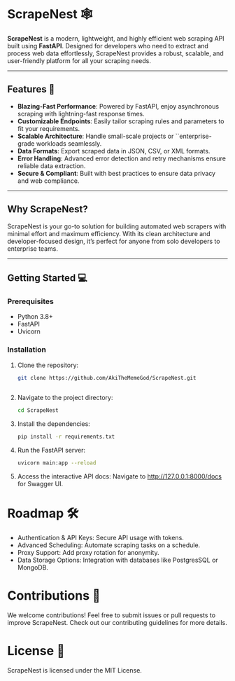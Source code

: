 # ScrapeNest 🕸️  

**ScrapeNest** is a modern, lightweight, and highly efficient web scraping API built using **FastAPI**. Designed for developers who need to extract and process web data effortlessly, ScrapeNest provides a robust, scalable, and user-friendly platform for all your scraping needs.  

---

## Features 🚀  
- **Blazing-Fast Performance**: Powered by FastAPI, enjoy asynchronous scraping with lightning-fast response times.  
- **Customizable Endpoints**: Easily tailor scraping rules and parameters to fit your requirements.  
- **Scalable Architecture**: Handle small-scale projects or ``enterprise-grade workloads seamlessly.  
- **Data Formats**: Export scraped data in JSON, CSV, or XML formats.  
- **Error Handling**: Advanced error detection and retry mechanisms ensure reliable data extraction.  
- **Secure & Compliant**: Built with best practices to ensure data privacy and web compliance.  

---

## Why ScrapeNest?  
ScrapeNest is your go-to solution for building automated web scrapers with minimal effort and maximum efficiency. With its clean architecture and developer-focused design, it’s perfect for anyone from solo developers to enterprise teams.  

---

## Getting Started 💻  

### Prerequisites  
- Python 3.8+  
- FastAPI  
- Uvicorn  

### Installation  
1. Clone the repository:  
   ```bash  
   git clone https://github.com/AkiTheMemeGod/ScrapeNest.git
  
2. Navigate to the project directory:
   ```bash 
   cd ScrapeNest
3. Install the dependencies:
   ```bash
   pip install -r requirements.txt  
4. Run the FastAPI server:
   ```bash
   uvicorn main:app --reload  
5. Access the interactive API docs:
    Navigate to http://127.0.0.1:8000/docs for Swagger UI.
# Roadmap 🛠️
- Authentication & API Keys: Secure API usage with tokens.
- Advanced Scheduling: Automate scraping tasks on a schedule.
- Proxy Support: Add proxy rotation for anonymity.
- Data Storage Options: Integration with databases like PostgresSQL or MongoDB.
  
# Contributions 🤝
We welcome contributions! Feel free to submit issues or pull requests to improve ScrapeNest. Check out our contributing guidelines for more details.

# License 📄
ScrapeNest is licensed under the MIT License.
